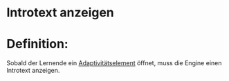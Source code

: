 # Introtext anzeigen


# Definition:
Sobald der Lernende ein [Adaptivitätselement](Adaptivitätselement-GE.md) öffnet, muss die Engine einen Introtext anzeigen.